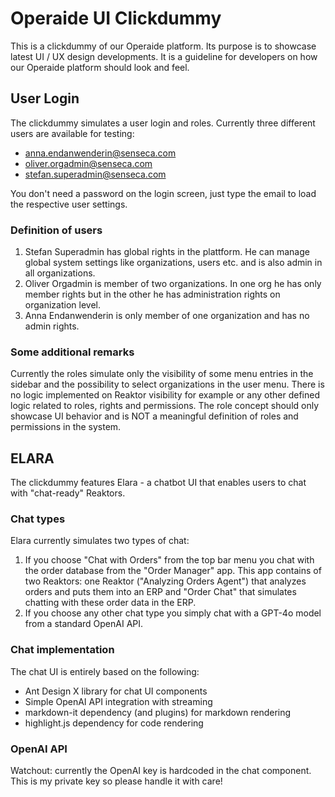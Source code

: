 # Operaide UI Clickdummy

This is a clickdummy of our Operaide platform. Its purpose is to showcase latest UI / UX design developments. It is a guideline for developers on how our Operaide platform should look and feel.

## User Login

The clickdummy simulates a user login and roles. Currently three different users are available for testing:

- anna.endanwenderin@senseca.com
- oliver.orgadmin@senseca.com
- stefan.superadmin@senseca.com

You don't need a password on the login screen, just type the email to load the respective user settings.

### Definition of users

1. Stefan Superadmin has global rights in the plattform. He can manage global system settings like organizations, users etc. and is also admin in all organizations.
2. Oliver Orgadmin is member of two organizations. In one org he has only member rights but in the other he has administration rights on organization level.
3. Anna Endanwenderin is only member of one organization and has no admin rights.

### Some additional remarks

Currently the roles simulate only the visibility of some menu entries in the sidebar and the possibility to select organizations in the user menu. There is no logic implemented on Reaktor visibility for example or any other defined logic related to roles, rights and permissions. The role concept should only showcase UI behavior and is NOT a meaningful definition of roles and permissions in the system.

## ELARA

The clickdummy features Elara - a chatbot UI that enables users to chat with "chat-ready" Reaktors.

### Chat types

Elara currently simulates two types of chat:

1. If you choose "Chat with Orders" from the top bar menu you chat with the order database from the "Order Manager" app. This app contains of two Reaktors: one Reaktor ("Analyzing Orders Agent") that analyzes orders and puts them into an ERP and "Order Chat" that simulates chatting with these order data in the ERP.
2. If you choose any other chat type you simply chat with a GPT-4o model from a standard OpenAI API.

### Chat implementation

The chat UI is entirely based on the following:

- Ant Design X library for chat UI components
- Simple OpenAI API integration with streaming
- markdown-it dependency (and plugins) for markdown rendering
- highlight.js dependency for code rendering

### OpenAI API

Watchout: currently the OpenAI key is hardcoded in the chat component. This is my private key so please handle it with care!

